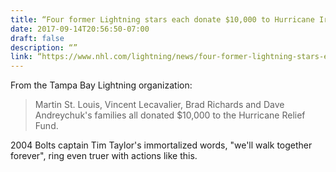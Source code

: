 ```yaml
---
title: “Four former Lightning stars each donate $10,000 to Hurricane Irma relief”
date: 2017-09-14T20:56:50-07:00
draft: false
description: “”
link: “https://www.nhl.com/lightning/news/four-former-lightning-stars-each-donate-10000-to-hurricane-irma-relief/c-291040762”
---
```


From the Tampa Bay Lightning organization:

> Martin St. Louis, Vincent Lecavalier, Brad Richards and Dave Andreychuk's families all donated $10,000 to the Hurricane Relief Fund. 

2004 Bolts captain Tim Taylor's immortalized words, "we'll walk together forever", ring even truer with actions like this.
